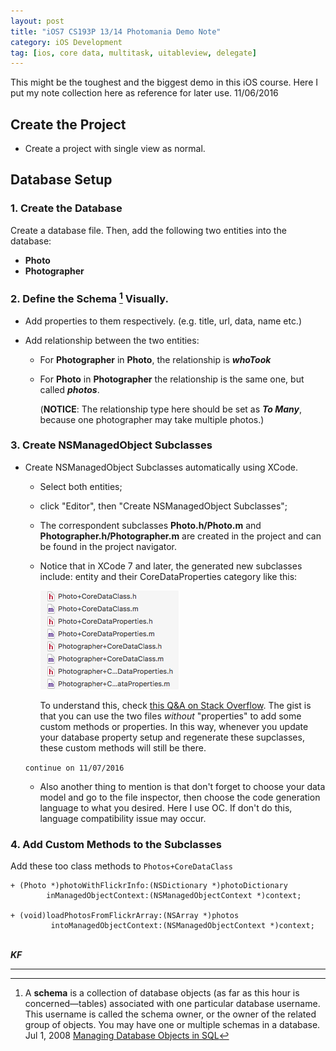 ```yaml
--- 
layout: post
title: "iOS7 CS193P 13/14 Photomania Demo Note"
category: iOS Development
tag: [ios, core data, multitask, uitableview, delegate]
---
```

<div class = "message">
This might be the toughest and the biggest demo in this iOS course. Here I put my note collection here as reference for later use. 11/06/2016
</div>

## Create the Project
- Create a project with single view as normal.

## Database Setup

### 1. Create the Database
Create a database file. Then, add the following two entities into the database:
	 
- **Photo**
- **Photographer**
<!--more-->

### 2. Define the Schema [^schema] Visually.

- Add properties to them respectively. (e.g. title, url, data, name etc.)

- Add relationship between the two entities:
	- For **Photographer** in **Photo**, the relationship is ***whoTook***
	- For **Photo** in **Photographer** the relationship is the same one, but called ***photos***.

		(**NOTICE**: The relationship type here should be set as ***To Many***, because one photographer may take multiple photos.)
	
### 3. Create NSManagedObject Subclasses
- Create NSManagedObject Subclasses automatically using XCode.
	- Select both entities;
	- click "Editor", then "Create NSManagedObject Subclasses";
	- The correspondent subclasses **Photo.h/Photo.m** and **Photographer.h/Photographer.m** are created in the project and can be found in the project navigator.
	- Notice that in XCode 7 and later, the generated new subclasses include: entity and their CoreDataProperties category like this:

		![subclasses](/public/img/20161106-0.png)
	
		To understand this, check [this Q&A on Stack Overflow](http://stackoverflow.com/questions/33106098/xcode-7-generates-core-data-entity-with-additional-coredataproperties-category). The gist is that you can use  the two files *without* "properties" to add some custom methods or properties. In this way, whenever you update your database property setup and regenerate these supclasses, these custom methods will still be there.

	`continue on 11/07/2016`

	- Also another thing to mention is that don't forget to choose your data model and go to the file inspector, then choose the code generation language to what you desired. Here I use OC. If don't do this, language compatibility issue may occur. 

### 4. Add Custom Methods to the Subclasses
Add these too class methods to `Photos+CoreDataClass`

```objc
+ (Photo *)photoWithFlickrInfo:(NSDictionary *)photoDictionary
        inManagedObjectContext:(NSManagedObjectContext *)context;

+ (void)loadPhotosFromFlickrArray:(NSArray *)photos
         intoManagedObjectContext:(NSManagedObjectContext *)context;
```

<br>***KF***

---
[^schema]: A **schema** is a collection of database objects (as far as this hour is concerned—tables) associated with one particular database username. This username is called the schema owner, or the owner of the related group of objects. You may have one or multiple schemas in a database. Jul 1, 2008 [Managing Database Objects in SQL](http://www.informit.com/articles/article.aspx?p=1216889&seqNum=2)